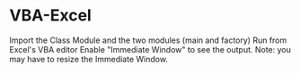 # VBA-Excel

Import the Class Module and the two modules (main and factory)
Run from Excel's VBA editor
Enable "Immediate Window" to see the output.  Note: you may have to resize the Immediate Window.
